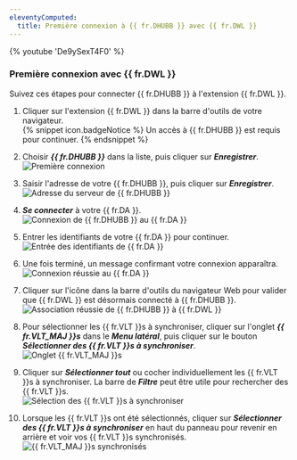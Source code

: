 ```yaml
---
eleventyComputed:
  title: Première connexion à {{ fr.DHUBB }} avec {{ fr.DWL }}
---
```

{% youtube 'De9ySexT4F0' %}  

### Première connexion avec {{ fr.DWL }} 

Suivez ces étapes pour connecter {{ fr.DHUBB }} à l'extension {{ fr.DWL }}.  

1. Cliquer sur l'extension {{ fr.DWL }} dans la barre d'outils de votre navigateur.  
{% snippet icon.badgeNotice %} 
Un accès à {{ fr.DHUBB }} est requis pour continuer. 
{% endsnippet %}
 
2. Choisir ***{{ fr.DHUBB }}*** dans la liste, puis cliquer sur ***Enregistrer***.  
![Première connexion](https://webdevolutions.azureedge.net/docs/fr/hub/Dwl4055.png) 
1. Saisir l'adresse de votre {{ fr.DHUBB }}, puis cliquer sur ***Enregistrer***.  
![Adresse du serveur de {{ fr.DHUBB }}](https://webdevolutions.azureedge.net/docs/fr/hub/Dwl4057.png) 
1. ***Se connecter*** à votre {{ fr.DA }}.  
![Connexion de {{ fr.DHUBB }} au {{ fr.DA }}](https://webdevolutions.azureedge.net/docs/fr/hub/Dwl4056.png) 
1. Entrer les identifiants de votre {{ fr.DA }} pour continuer.  
![Entrée des identifiants de {{ fr.DA }}](https://webdevolutions.azureedge.net/docs/fr/hub/Dwl4024.png) 
1. Une fois terminé, un message confirmant votre connexion apparaîtra.  
![Connexion réussie au {{ fr.DA }}](https://webdevolutions.azureedge.net/docs/fr/hub/Dwl4053.png) 
1. Cliquer sur l'icône dans la barre d'outils du navigateur Web pour valider que {{ fr.DWL }} est désormais connecté à {{ fr.DHUBB }}.  
![Association réussie de {{ fr.DHUBB }} à {{ fr.DWL }}](https://webdevolutions.azureedge.net/docs/fr/hub/Dwl4058.png) 
1. Pour sélectionner les {{ fr.VLT }}s à synchroniser, cliquer sur l'onglet ***{{ fr.VLT_MAJ }}s*** dans le ***Menu latéral***, puis cliquer sur le bouton ***Sélectionner des {{ fr.VLT }}s à synchroniser***.  
![Onglet {{ fr.VLT_MAJ }}s](https://webdevolutions.azureedge.net/docs/fr/hub/Dwl4059.png) 
1. Cliquer sur ***Sélectionner tout*** ou cocher individuellement les {{ fr.VLT }}s à synchroniser. La barre de ***Filtre*** peut être utile pour rechercher des {{ fr.VLT }}s.  
![Sélection des {{ fr.VLT }}s à synchroniser](https://webdevolutions.azureedge.net/docs/fr/hub/Hub2014.png) 
1. Lorsque les {{ fr.VLT }}s ont été sélectionnés, cliquer sur ***Sélectionner des {{ fr.VLT }}s à synchroniser*** en haut du panneau pour revenir en arrière et voir vos {{ fr.VLT }}s synchronisés.  
![{{ fr.VLT_MAJ }}s synchronisés](https://webdevolutions.azureedge.net/docs/fr/hub/Dwl4060.png) 
